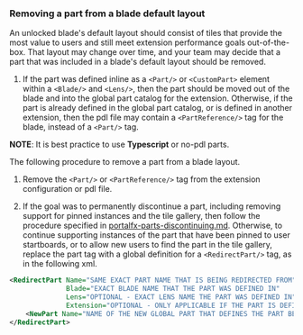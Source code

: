 
<a name="removing-a-part-from-a-blade-default-layout"></a>
### Removing a part from a blade default layout

An unlocked blade's default layout should consist of tiles that provide the most  value to users and still meet extension performance goals out-of-the-box.  That layout may change over time, and your team may decide that a part that was included in a blade's default layout should be removed.

1. If the part was defined inline as a `<Part/>` or `<CustomPart>` element within a `<Blade/>` and `<Lens/>`, then the part should be moved out of the blade and into the global part catalog for the extension. Otherwise, if the  part is already defined in the global part catalog, or is defined in another extension, then the pdl file may contain a  `<PartReference/>` tag for the blade, instead of  a `<Part/>` tag.

**NOTE**: It is best practice to use **Typescript** or no-pdl parts.

The following procedure to remove a part from a blade  layout.

1. Remove the  `<Part/>` or `<PartReference/>` tag from the extension configuration or pdl file.

1. If the goal was to permanently discontinue a part, including removing support for pinned instances and the tile gallery, then follow the procedure specified in [portalfx-parts-discontinuing.md](portalfx-parts-discontinuing.md). Otherwise, to continue supporting instances of the part that have been pinned to user startboards, or to allow new users to  find the part in the tile gallery,  replace the part tag with a  global definition for  a  `<RedirectPart/>` tag, as in the following xml.  

```xml
<RedirectPart Name="SAME EXACT PART NAME THAT IS BEING REDIRECTED FROM" 
              Blade="EXACT BLADE NAME THAT THE PART WAS DEFINED IN"
              Lens="OPTIONAL - EXACT LENS NAME THE PART WAS DEFINED IN"
              Extension="OPTIONAL - ONLY APPLICABLE IF THE PART IS DEFINED IN A DIFFERENT EXTENSION">
    <NewPart Name="NAME OF THE NEW GLOBAL PART THAT DEFINES THE PART BEHAVIOR" />
</RedirectPart>
```